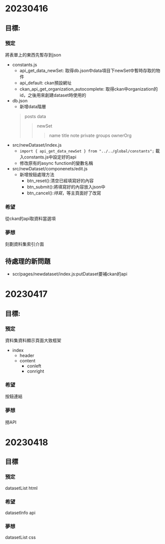 # 20230416

## 目標:

### 預定

將表單上的東西先暫存到json

* constants.js
  * api_get_data_newSet:
  取得db.json中data項目下newSet中暫時存取的物件
  * api_default:
  ckan預設網址
  * ckan_api_get_organization_autocomplete:
  取得ckan中organization的id，之後用來創建dataset時使用的
* db.json
  * 新增data階層
  > posts
  > data
  >> newSet
  >>> name
  >>> title
  >>> note
  >>> private
  >>> groups
  >>> ownerOrg
* src/newDataset/index.js
  * `import { api_get_data_newSet } from "../../global/constants";`
  載入constants.js中設定好的api
  * 修改原有的async function的變數名稱
* src/newDataset/componenets/edit.js
  * 新增按鈕處理方法
    * btn_reset():清空已經填寫好的內容
    * btn_submit():將填寫好的內容放入json中
    * btn_cancel():*待寫*，等主頁面好了改寫


### 希望

從ckan的api取資料當選項

### 夢想

刻劃資料集索引介面

## 待處理的新問題

* scr/pages/newdataset/index.js:putDataset要補ckan的api

# 20230417

## 目標:

### 預定

資料集資料顯示頁面大致框架

* index
  * header
  * content
    * conleft
    * conright

### 希望

按鈕連結

### 夢想

撈API

# 20230418

## 目標

### 預定
datasetList html
### 希望
datasetInfo api
### 夢想
datasetList css